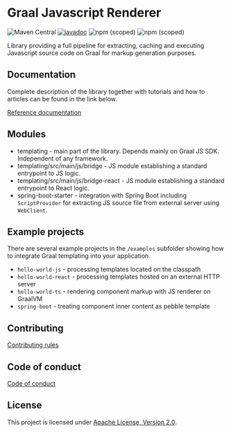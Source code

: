 # Graal Javascript Renderer

![Maven Central](https://img.shields.io/maven-central/v/io.wttech.graal.templating/templating)
[![javadoc](https://javadoc.io/badge2/io.wttech.graal.templating/templating/javadoc.svg)](https://javadoc.io/doc/io.wttech.graal.templating/templating)
![npm (scoped)](https://img.shields.io/npm/v/@wttech/graal-bridge?label=%40wttech%2Fgraal-bridge%20)
![npm (scoped)](https://img.shields.io/npm/v/@wttech/graal-bridge-react?label=%40wttech%2Fgraal-bridge-react)

Library providing a full pipeline for extracting, caching and executing Javascript source code on Graal for markup generation purposes.

## Documentation

Complete description of the library together with tutorials and how to articles can be found in the link below. 

[Reference documentation](https://wttech.github.io/graal-templating)

## Modules

* templating - main part of the library. Depends mainly on Graal JS SDK. Independent of any framework.
* templating/src/main/js/bridge - JS module establishing a standard entrypoint to JS logic.
* templating/src/main/js/bridge-react - JS module establishing a standard entrypoint to React logic.
* spring-boot-starter - integration with Spring Boot including `ScriptProvider` for extracting JS source file from external server using `WebClient`.

## Example projects

There are several example projects in the `/examples` subfolder showing how to integrate Graal templating into your application.

* `hello-world-js` - processing templates located on the classpath
* `hello-world-react` - processing templates hosted on an external HTTP server
* `hello-world-ts` - rendering component markup with JS renderer on GraalVM
* `spring-boot` - treating component inner content as pebble template

## Contributing

[Contributing rules](CONTRIBUTING.md)

## Code of conduct

[Code of conduct](CODE_OF_CONDUCT.md)

## License

This project is licensed under [Apache License, Version 2.0](LICENSE).
